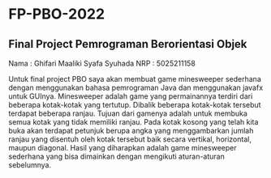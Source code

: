# FP-PBO-2022
## Final Project Pemrograman Berorientasi Objek
Nama    : Ghifari Maaliki Syafa Syuhada
NRP     : 5025211158

Untuk final project PBO saya akan membuat game minesweeper sederhana dengan menggunakan bahasa pemrograman Java dan menggunakan javafx untuk GUInya. Minesweeper adalah game yang permainannya terdiri dari beberapa kotak-kotak yang tertutup. Dibalik beberapa kotak-kotak tersebut terdapat beberapa ranjau. Tujuan dari gamenya adalah untuk membuka semua kotak yang tidak memiliki ranjau. Pada kotak kosong yang telah kita buka akan terdapat petunjuk berupa angka yang menggambarkan jumlah ranjau yang disentuh oleh kotak tersebut baik secara vertikal, horizontal, maupun diagonal. Hasil yang diharapkan adalah game minesweeper sederhana yang bisa dimainkan dengan mengikuti aturan-aturan sebelumnya.